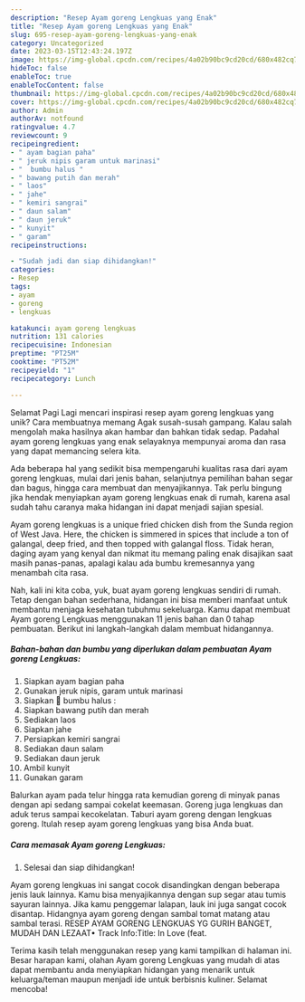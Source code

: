 ```yaml
---
description: "Resep Ayam goreng Lengkuas yang Enak"
title: "Resep Ayam goreng Lengkuas yang Enak"
slug: 695-resep-ayam-goreng-lengkuas-yang-enak
category: Uncategorized
date: 2023-03-15T12:43:24.197Z
image: https://img-global.cpcdn.com/recipes/4a02b90bc9cd20cd/680x482cq70/ayam-goreng-lengkuas-foto-resep-utama.jpg
hideToc: false
enableToc: true
enableTocContent: false
thumbnail: https://img-global.cpcdn.com/recipes/4a02b90bc9cd20cd/680x482cq70/ayam-goreng-lengkuas-foto-resep-utama.jpg
cover: https://img-global.cpcdn.com/recipes/4a02b90bc9cd20cd/680x482cq70/ayam-goreng-lengkuas-foto-resep-utama.jpg
author: Admin
authorAv: notfound
ratingvalue: 4.7
reviewcount: 9
recipeingredient:
- " ayam bagian paha"
- " jeruk nipis garam untuk marinasi"
- "  bumbu halus "
- " bawang putih dan merah"
- " laos"
- " jahe"
- " kemiri sangrai"
- " daun salam"
- " daun jeruk"
- " kunyit"
- " garam"
recipeinstructions:

- "Sudah jadi dan siap dihidangkan!"
categories:
- Resep
tags:
- ayam
- goreng
- lengkuas

katakunci: ayam goreng lengkuas 
nutrition: 131 calories
recipecuisine: Indonesian
preptime: "PT25M"
cooktime: "PT52M"
recipeyield: "1"
recipecategory: Lunch

---
```



Selamat Pagi Lagi mencari inspirasi resep ayam goreng lengkuas yang unik? Cara membuatnya memang Agak susah-susah gampang. Kalau salah mengolah maka hasilnya akan hambar dan bahkan tidak sedap. Padahal ayam goreng lengkuas yang enak selayaknya mempunyai aroma dan rasa yang dapat memancing selera kita.


Ada beberapa hal yang sedikit bisa mempengaruhi kualitas rasa dari ayam goreng lengkuas, mulai dari jenis bahan, selanjutnya pemilihan bahan segar dan bagus, hingga cara membuat dan menyajikannya. Tak perlu bingung jika hendak menyiapkan ayam goreng lengkuas enak di rumah, karena asal sudah tahu caranya maka hidangan ini dapat menjadi sajian spesial.

Ayam goreng lengkuas is a unique fried chicken dish from the Sunda region of West Java. Here, the chicken is simmered in spices that include a ton of galangal, deep fried, and then topped with galangal floss. Tidak heran, daging ayam yang kenyal dan nikmat itu memang paling enak disajikan saat masih panas-panas, apalagi kalau ada bumbu kremesannya yang menambah cita rasa.


Nah, kali ini kita coba, yuk, buat ayam goreng lengkuas sendiri di rumah. Tetap dengan bahan sederhana, hidangan ini bisa memberi manfaat untuk membantu menjaga kesehatan tubuhmu sekeluarga. Kamu dapat membuat Ayam goreng Lengkuas menggunakan 11 jenis bahan dan 0 tahap pembuatan. Berikut ini langkah-langkah dalam membuat hidangannya.

<!--inarticleads1-->

##### Bahan-bahan dan bumbu yang diperlukan dalam pembuatan Ayam goreng Lengkuas:

1. Siapkan  ayam bagian paha
1. Gunakan  jeruk nipis, garam untuk marinasi
1. Siapkan  📍 bumbu halus :
1. Siapkan  bawang putih dan merah
1. Sediakan  laos
1. Siapkan  jahe
1. Persiapkan  kemiri sangrai
1. Sediakan  daun salam
1. Sediakan  daun jeruk
1. Ambil  kunyit
1. Gunakan  garam


Balurkan ayam pada telur hingga rata kemudian goreng di minyak panas dengan api sedang sampai cokelat keemasan. Goreng juga lengkuas dan aduk terus sampai kecokelatan. Taburi ayam goreng dengan lengkuas goreng. Itulah resep ayam goreng lengkuas yang bisa Anda buat. 

<!--inarticleads2-->

##### Cara memasak Ayam goreng Lengkuas:


1. Selesai dan siap dihidangkan!

Ayam goreng lengkuas ini sangat cocok disandingkan dengan beberapa jenis lauk lainnya. Kamu bisa menyajikannya dengan sup segar atau tumis sayuran lainnya. Jika kamu penggemar lalapan, lauk ini juga sangat cocok disantap. Hidangnya ayam goreng dengan sambal tomat matang atau sambal terasi. RESEP AYAM GORENG LENGKUAS YG GURIH BANGET, MUDAH DAN LEZAAT• Track Info:Title: In Love (feat. 

Terima kasih telah menggunakan resep yang kami tampilkan di halaman ini. Besar harapan kami, olahan Ayam goreng Lengkuas yang mudah di atas dapat membantu anda menyiapkan hidangan yang menarik untuk keluarga/teman maupun menjadi ide untuk berbisnis kuliner. Selamat mencoba!
